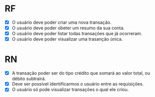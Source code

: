 # RF

- [x] O usuário deve poder criar uma nova transação.
- [x] O usuário deve poder obeter um resumo da sua conta.
- [x] O usuário deve poder listar todas transações que já ocorreram.
- [x] O usuário deve poder visualizar uma trasanção única.

# RN

- [x] A transação poder ser do tipo crédito que somará ao valor total, ou débito subtrairá.
- [x] Deve ser possível identificarmos o usuário entre as requisições.
- [x] O usuário só pode visualizar transações o qual ele criou.